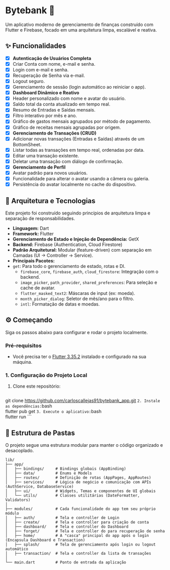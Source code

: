 
# Bytebank 🏦

Um aplicativo moderno de gerenciamento de finanças construído com Flutter e Firebase, focado em uma arquitetura limpa, escalável e reativa.


## ✨ Funcionalidades

- [x] **Autenticação de Usuários Completa**
- [x] Criar Conta com nome, e-mail e senha.
- [x] Login com e-mail e senha.
- [x] Recuperação de Senha via e-mail.
- [x] Logout seguro.
- [x] Gerenciamento de sessão (login automático ao reiniciar o app).
- [x] **Dashboard Dinâmico e Reativo**
- [x] Header personalizado com nome e avatar do usuário.
- [x] Saldo total da conta atualizado em tempo real.
- [x] Resumo de Entradas e Saídas mensais.
- [x] Filtro interativo por mês e ano.
- [x] Gráfico de gastos mensais agrupados por método de pagamento.
- [x] Gráfico de receitas mensais agrupadas por origem.
- [x] **Gerenciamento de Transações (CRUD)**
- [x] Adicionar novas transações (Entradas e Saídas) através de um BottomSheet.
- [x] Listar todas as transações em tempo real, ordenadas por data.
- [x] Editar uma transação existente.
- [x] Deletar uma transação com diálogo de confirmação.
- [x] **Gerenciamento de Perfil**
- [x] Avatar padrão para novos usuários.
- [x] Funcionalidade para alterar o avatar usando a câmera ou galeria.
- [x] Persistência do avatar localmente no cache do dispositivo.

## 🚀 Arquitetura e Tecnologias

Este projeto foi construído seguindo princípios de arquitetura limpa e separação de responsabilidades.

-   **Linguagem:** Dart
-   **Framework:** Flutter
-   **Gerenciamento de Estado e Injeção de Dependência:** GetX
-   **Backend:** Firebase (Authentication, Cloud Firestore)
-   **Padrão Arquitetural:** Modular (feature-driven) com separação em Camadas (UI -> Controller -> Service).
-   **Principais Pacotes:**
-   `get`: Para todo o gerenciamento de estado, rotas e DI.  
    -   `firebase_core`, `firebase_auth`, `cloud_firestore`: Integração com o backend.  
    -   `image_picker`, `path_provider`, `shared_preferences`: Para seleção e cache de avatar.  
    -   `flutter_masked_text2`: Máscaras de input (ex: moeda).  
    -   `month_picker_dialog`: Seletor de mês/ano para o filtro.  
    -   `intl`: Formatação de datas e moedas.

## ⚙️ Começando

Siga os passos abaixo para configurar e rodar o projeto localmente.

### Pré-requisitos

- Você precisa ter o [Flutter 3.35.2](https://docs.flutter.dev/install/archive) instalado e configurado na sua máquina.

### 1. Configuração do Projeto Local

1. Clone este repositório:
    ```bash  
git clone https://github.com/carloscallejas91/bytebank_app.git ```
2. Instale as dependências:
    ```bash  
flutter pub get ```
3. Execute o aplicativo:
    ```bash  
flutter run ```
## 📂 Estrutura de Pastas

O projeto segue uma estrutura modular para manter o código organizado e desacoplado.

```  
lib/  
├── app/  
│   ├── bindings/     # Bindings globais (AppBinding)  
│   ├── data/         # Enums e Models  
│   ├── routes/       # Definição de rotas (AppPages, AppRoutes)  
│   ├── services/     # Lógica de negócio e comunicação com APIs (AuthService, DatabaseService)  
│   ├── ui/           # Widgets, Temas e componentes de UI globais  
│   └── utils/        # Classes utilitárias (DateFormatter, Validators)  
│  
├── modules/          # Cada funcionalidade do app tem seu próprio módulo  
│   ├── auth/         # Tela e controller de Login  
│   ├── create/       # Tela e controller para criação de conta  
│   ├── dashboard/    # Tela e controller do Dashboard  
│   ├── forget/       # Tela e controller do para recuperação de senha  
│   ├── home/         # A "casca" principal do app após o login (Encapsula Dashboard e Transaction)  
│   ├── splash/       # Tela de gerenciamento após login ou logout automático  
│   ├── transaction/  # Tela e controller da lista de transações  
│  
└── main.dart         # Ponto de entrada da aplicação  
```